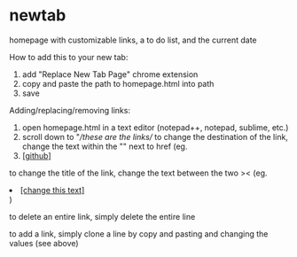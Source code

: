 # newtab
homepage with customizable links, a to do list, and the current date   

How to add this to your new tab:
1. add "Replace New Tab Page" chrome extension
2. copy and paste the path to homepage.html into path
3. save

Adding/replacing/removing links:
1. open homepage.html in a text editor (notepad++, notepad, sublime, etc.)
2. scroll down to "*/these are the links/*
  to change the destination of the link, change the text within the "" next to href
  (eg. <li><a href="change this text">[github]</a></li>

  to change the title of the link, change the text between the two ><
  (eg. <li><a href="http://github.com/">[change this text]</a></li>)

  to delete an entire link, simply delete the entire line

  to add a link, simply clone a line by copy and pasting and changing the values (see above)
